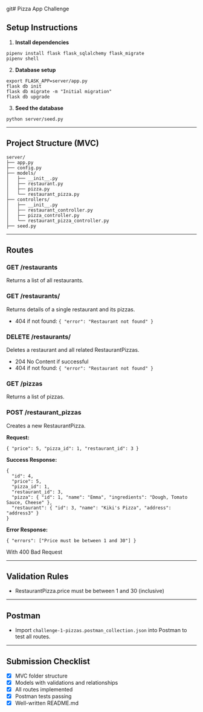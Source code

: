 git# Pizza App Challenge

## Setup Instructions

1. **Install dependencies**

```
pipenv install flask flask_sqlalchemy flask_migrate
pipenv shell
```

2. **Database setup**

```
export FLASK_APP=server/app.py
flask db init
flask db migrate -m "Initial migration"
flask db upgrade
```

3. **Seed the database**

```
python server/seed.py
```

---

## Project Structure (MVC)

```
server/
├── app.py
├── config.py
├── models/
│   ├── __init__.py
│   ├── restaurant.py
│   ├── pizza.py
│   └── restaurant_pizza.py
├── controllers/
│   ├── __init__.py
│   ├── restaurant_controller.py
│   ├── pizza_controller.py
│   └── restaurant_pizza_controller.py
├── seed.py
```

---

## Routes

### GET /restaurants
Returns a list of all restaurants.

### GET /restaurants/<id>
Returns details of a single restaurant and its pizzas.
- 404 if not found: `{ "error": "Restaurant not found" }`

### DELETE /restaurants/<id>
Deletes a restaurant and all related RestaurantPizzas.
- 204 No Content if successful
- 404 if not found: `{ "error": "Restaurant not found" }`

### GET /pizzas
Returns a list of pizzas.

### POST /restaurant_pizzas
Creates a new RestaurantPizza.

**Request:**
```
{ "price": 5, "pizza_id": 1, "restaurant_id": 3 }
```

**Success Response:**
```
{
  "id": 4,
  "price": 5,
  "pizza_id": 1,
  "restaurant_id": 3,
  "pizza": { "id": 1, "name": "Emma", "ingredients": "Dough, Tomato Sauce, Cheese" },
  "restaurant": { "id": 3, "name": "Kiki's Pizza", "address": "address3" }
}
```

**Error Response:**
```
{ "errors": ["Price must be between 1 and 30"] }
```
With 400 Bad Request

---

## Validation Rules
- RestaurantPizza.price must be between 1 and 30 (inclusive)

---

## Postman
- Import `challenge-1-pizzas.postman_collection.json` into Postman to test all routes.

---

## Submission Checklist
- [x] MVC folder structure
- [x] Models with validations and relationships
- [x] All routes implemented
- [x] Postman tests passing
- [x] Well-written README.md